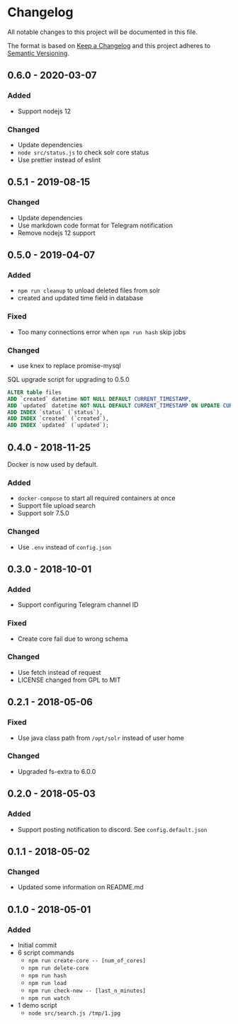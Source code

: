# Changelog
All notable changes to this project will be documented in this file.

The format is based on [Keep a Changelog](http://keepachangelog.com/en/1.0.0/)
and this project adheres to [Semantic Versioning](http://semver.org/spec/v2.0.0.html).

## 0.6.0 - 2020-03-07
### Added
- Support nodejs 12

### Changed
- Update dependencies
- `node src/status.js` to check solr core status
- Use prettier instead of eslint

## 0.5.1 - 2019-08-15
### Changed
- Update dependencies
- Use markdown code format for Telegram notification
- Remove nodejs 12 support

## 0.5.0 - 2019-04-07
### Added
- `npm run cleanup` to unload deleted files from solr
- created and updated time field in database

### Fixed
- Too many connections error when `npm run hash` skip jobs

### Changed
- use knex to replace promise-mysql

SQL upgrade script for upgrading to 0.5.0
```sql
ALTER table files
ADD `created` datetime NOT NULL DEFAULT CURRENT_TIMESTAMP,
ADD `updated` datetime NOT NULL DEFAULT CURRENT_TIMESTAMP ON UPDATE CURRENT_TIMESTAMP,
ADD INDEX `status` (`status`),
ADD INDEX `created` (`created`),
ADD INDEX `updated` (`updated`);
```

## 0.4.0 - 2018-11-25
Docker is now used by default.
### Added
- `docker-compose` to start all required containers at once
- Support file upload search
- Support solr 7.5.0

### Changed
- Use `.env` instead of `config.json`

## 0.3.0 - 2018-10-01
### Added
- Support configuring Telegram channel ID

### Fixed
- Create core fail due to wrong schema

### Changed
- Use fetch instead of request
- LICENSE changed from GPL to MIT

## 0.2.1 - 2018-05-06
### Fixed
- Use java class path from `/opt/solr` instead of user home

### Changed
- Upgraded fs-extra to 6.0.0

## 0.2.0 - 2018-05-03
### Added
- Support posting notification to discord. See `config.default.json`

## 0.1.1 - 2018-05-02
### Changed
- Updated some information on README.md

## 0.1.0 - 2018-05-01
### Added
- Initial commit
- 6 script commands
  - `npm run create-core -- [num_of_cores]`
  - `npm run delete-core`
  - `npm run hash`
  - `npm run load`
  - `npm run check-new -- [last_n_minutes]`
  - `npm run watch`
- 1 demo script
  - `node src/search.js /tmp/1.jpg`
